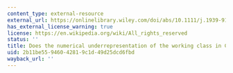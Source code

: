 ```yaml
---
content_type: external-resource
external_url: https://onlinelibrary.wiley.com/doi/abs/10.1111/j.1939-9162.2011.00033.x
has_external_license_warning: true
license: https://en.wikipedia.org/wiki/All_rights_reserved
status: ''
title: Does the numerical underrepresentation of the working class in Congress matter?
uid: 2b11be55-9460-4281-9c1d-49d25dcd6fbd
wayback_url: ''
---
```

